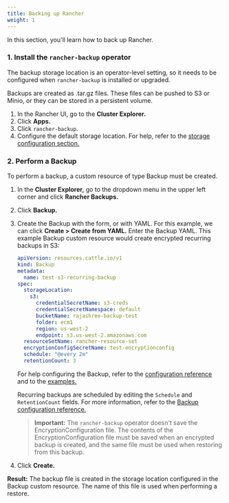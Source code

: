 ```yaml
---
title: Backing up Rancher
weight: 1
---
```


In this section, you'll learn how to back up Rancher.

### 1. Install the `rancher-backup` operator

The backup storage location is an operator-level setting, so it needs to be configured when `rancher-backup` is installed or upgraded.

Backups are created as .tar.gz files. These files can be pushed to S3 or Minio, or they can be stored in a persistent volume.

1. In the Rancher UI, go to the **Cluster Explorer.**
1. Click **Apps.**
1. Click `rancher-backup`.
1. Configure the default storage location. For help, refer to the [storage configuration section.](../configuration/storage-config)

### 2. Perform a Backup

To perform a backup, a custom resource of type Backup must be created.

1. In the **Cluster Explorer,** go to the dropdown menu in the upper left corner and click **Rancher Backups.**
1. Click **Backup.**
1. Create the Backup with the form, or with YAML. For this example, we can click **Create > Create from YAML.** Enter the Backup YAML. This example Backup custom resource would create encrypted recurring backups in S3:

    ```yaml
    apiVersion: resources.cattle.io/v1
    kind: Backup
    metadata:
      name: test-s3-recurring-backup
    spec:
      storageLocation:
        s3:
          credentialSecretName: s3-creds
          credentialSecretNamespace: default
          bucketName: rajashree-backup-test
          folder: ecm1
          region: us-west-2
          endpoint: s3.us-west-2.amazonaws.com
      resourceSetName: rancher-resource-set
      encryptionConfigSecretName: test-encryptionconfig
      schedule: "@every 2m"
      retentionCount: 3
      ```

    For help configuring the Backup, refer to the [configuration reference](../configuration/backup-config) and to the [examples.](../examples/#backup)

    Recurring backups are scheduled by editing the `Schedule` and `RetentionCount` fields. For more information, refer to the [Backup configuration reference.](../configuration/backup-config/#schedule)

    > **Important:** The `rancher-backup` operator doesn't save the EncryptionConfiguration file. The contents of the EncryptionConfiguration file must be saved when an encrypted backup is created, and the same file must be used when restoring from this backup.
1. Click **Create.**

**Result:** The backup file is created in the storage location configured in the Backup custom resource. The name of this file is used when performing a restore.